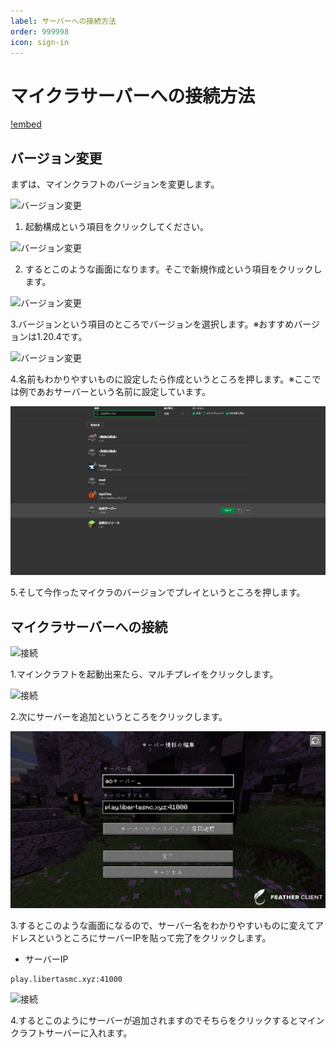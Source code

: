 ```yaml
---
label: サーバーへの接続方法
order: 999998
icon: sign-in
---
```


# マイクラサーバーへの接続方法
[!embed](https://youtu.be/D5B7q-cLf_k)
## バージョン変更

まずは、マインクラフトのバージョンを変更します。

![バージョン変更](image/１.PNG)

1. 起動構成という項目をクリックしてください。

![バージョン変更](image/２.PNG)

2. するとこのような画面になります。そこで新規作成という項目をクリックします。

![バージョン変更](image/３.PNG)

3.バージョンという項目のところでバージョンを選択します。※おすすめバージョンは1.20.4です。

![バージョン変更](image/４.PNG)

4.名前もわかりやすいものに設定したら作成というところを押します。※ここでは例であおサーバーという名前に設定しています。

![バージョン変更](image/4.5.png)

5.そして今作ったマイクラのバージョンでプレイというところを押します。

## マイクラサーバーへの接続

![接続](image/５.PNG)

1.マインクラフトを起動出来たら、マルチプレイをクリックします。

![接続](image/６.PNG)

2.次にサーバーを追加というところをクリックします。

![接続](image/join11.PNG)

3.するとこのような画面になるので、サーバー名をわかりやすいものに変えてアドレスというところにサーバーIPを貼って完了をクリックします。

- サーバーIP
```
play.libertasmc.xyz:41000
```

![接続](image/８.PNG)

4.するとこのようにサーバーが追加されますのでそちらをクリックするとマインクラフトサーバーに入れます。
